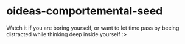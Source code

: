 # oideas-comportemental-seed
Watch it if you are boring yourself, or want to let time pass by beeing distracted while thinking deep inside yourself :>
